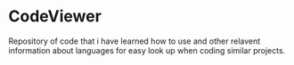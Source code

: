 # CodeViewer
Repository of code that i have learned how to use and other relavent information about languages for easy look up when coding similar projects.
